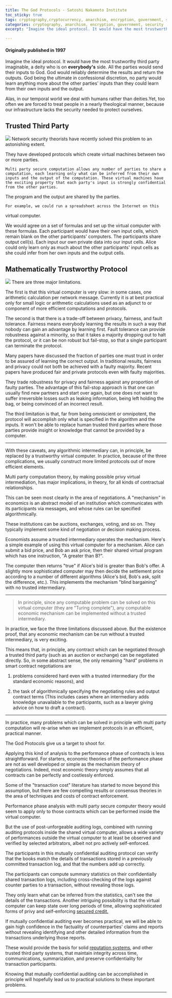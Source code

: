 ```yaml
---
title: The God Protocols - Satoshi Nakamoto Institute
toc_sticky: true
tags: cryptography,cryptocurrency, anarchism, encryption, government, security
categories: cryptography, anarchism, encryption, government, security
excerpt: "Imagine the ideal protocol. It would have the most trustworthy third party imaginable, a deity who is on **everybody's** side."

---
```



#### Originally published in 1997

Imagine the ideal protocol. It would have the most trustworthy third
party imaginable, a deity who is on **everybody's** side. All
the parties would send their inputs to God. God would reliably
determine the results and return the outputs. God being the ultimate
in confessional discretion, no party would learn anything more about
the other parties' inputs than they could learn from their own inputs
and the output.

Alas, in our temporal world we deal with humans rather than
deities.Yet, too often we are forced to treat people in a nearly
theological manner, because our infrastructure lacks the security
needed to protect ourselves.

## Trusted Third Party
![](https://nakamotoinstitute.org/static/img/docs/the-god-protocols/mutually.gif)
Network security theorists have recently solved this problem to an
astonishing extent.

They have developed protocols which create virtual machines between two or more parties.

    Multi party secure computation allows any number of parties to share a computation, each learning only what can be inferred from their own inputs and the output of the computation. These virtual machines have the exciting property that each party's input is strongly confidential from the other parties.
The program and the output are shared by the parties.

    For example, we could run a spreadsheet across the Internet on this
virtual computer.

We would agree on a set of formulas and set up the virtual computer with these formulas. Each participant would have their own input cells, which remain blank on the other participants' computers. The participants share output cell(s). Each input our own private data into our input cells. Alice could only learn only as much about the other participants' input cells as she could infer from her own inputs and the output cells.


## Mathematically Trustworthy Protocol
![](https://nakamotoinstitute.org/static/img/docs/the-god-protocols/virtual.gif)
There are three major limitations.

  The first is that this virtual computer is very slow: in some cases, one arithmetic calculation per network message. Currently it is at best practical only for small logic or arithmetic calculations used as an adjunct to or component of more efficient computations and protocols.


The second is that there is a trade-off between privacy, fairness, and
fault tolerance. Fairness means everybody learning the results in such
a way that nobody can gain an advantage by learning first.
Fault tolerance can provide robustness against a minority, so that it takes a majority dropping out to halt the protocol, or it can be non robust but fail-stop, so that a single participant can terminate the
protocol.

Many papers have discussed the fraction of parties one must trust in order to be assured of learning the correct output.
In traditional results, fairness and privacy could not both be achieved with a faulty majority.
Recent papers have produced fair and private protocols even with faulty majorities.

They trade robustness for privacy and fairness against any proportion of faulty parties.
The advantage of this fail-stop approach is that one can usually find new partners and start over again, but one does not want to suffer irreversible losses such as leaking information, being left holding the bag, or being convinced of an incorrect result.

  The third limitation is that, far from being omniscient or omnipotent, the protocol will accomplish only what is specified in the algorithm and the inputs.
    It won't be able to replace human trusted third parties where those parties provide insight or knowledge that cannot be provided by a computer.


-------------------

With these caveats, any algorithmic intermediary can, in principle, be replaced by a trustworthy virtual computer. In practice, because of
the three complications, we usually construct more limited protocols out of more efficient elements.


Multi party computation theory, by making possible privy virtual intermediation, has major implications, in theory, for all kinds of contractual relationships.

This can be seen most clearly in the area of negotiations.
A "mechanism" in economics is an abstract model of an institution which communicates with its participants via messages, and whose rules can be specified algorithmically.

These institutions can be auctions, exchanges, voting, and so on. They typically implement some kind of negotiation or decision making process.

Economists assume a trusted intermediary operates the mechanism. Here's a simple example of using this virtual computer for a mechanism. Alice can submit a bid price, and Bob an ask price, then their shared
virtual program which has one instruction, "A greater than B?".

The computer then returns "true" if Alice's bid is greater than Bob's
offer. A slightly more sophisticated computer may then decide the settlement price according to a number of different algorithms (Alice's bid, Bob's ask, split the difference, etc.). This implements
the mechanism "blind bargaining" with no trusted intermediary.


-------------------

>    In principle, since any computable problem can be solved on this virtual computer (they are "Turing complete"), any computable economic mechanism can be implemented without a trusted intermediary.


In practice, we face the three limitations discussed above. But the existence proof, that any economic mechanism can be run without a trusted intermediary, is very exciting.


This means that, in principle, any contract which can be negotiated through a trusted third party (such as an auction or exchange) can be negotiated directly. So, in some abstract sense, the only remaining "hard" problems in smart contract negotiations are

1. problems considered hard even with a trusted intermediary (for the standard economic reasons), and

2. the task of algorithmically specifying the negotiating rules and output contract terms (This includes cases where an intermediary adds knowledge unavailable to the participants, such as a lawyer giving advice on how to draft a contract).

-------------------

In practice, many problems which can be solved in principle with multi party computation will re-arise when we implement protocols in an efficient, practical manner.


The God Protocols give us a target to shoot for.

Applying this kind of analysis to the performance phase of contracts is less straightforward. For starters, economic theories of the performance phase are not as well developed or simple as the mechanism theory of negotiations.
Indeed, most economic theory simply assumes that all contracts can be perfectly and costlessly enforced.


Some of the "transaction cost" literature has started to move beyond this
assumption, but there are few compelling results or consensus theories
in the area of techniques and costs of contract enforcement.

Performance phase analysis with multi party secure computer theory would seem to apply only to those contracts which can be performed inside the virtual computer.

But the use of post-unforgeable auditing logs, combined with running auditing protocols inside the shared virtual computer, allows a wide variety of performances outside the virtual computer to at least be observed and verified by selected arbitrators, albeit not pro actively self-enforced.

The participants in this mutually confidential auditing protocol can verify that the books match the details of transactions stored in a previously committed transaction log, and that the numbers add up correctly.

The participants can compute summary statistics on their confidentially shared transaction logs, including cross-checking of the logs against counter parties to a transaction, without revealing those logs.

They only learn what can be inferred from the statistics, can't see the details of the transactions. Another intriguing possibility is that the virtual computer can keep state over long periods of time, allowing sophisticated forms of privy and self-enforcing [secured credit.](http://szabo.best.vwh.net/garnishment.html)

If mutually confidential auditing ever becomes practical, we will be able to gain high confidence in the factuality of counterparties' claims and reports without revealing identifying and other detailed information from the transactions underlying those reports.

These would provide the basis for solid [reputation systems](http://szabo.best.vwh.net/negative_rep.html), and other trusted third party systems, that maintain integrity across time, communications, summarization, and preserve confidentiality for transaction participants.

Knowing that mutually confidential auditing can be accomplished in principle will hopefully lead us to practical solutions to these important problems.

-------------------
